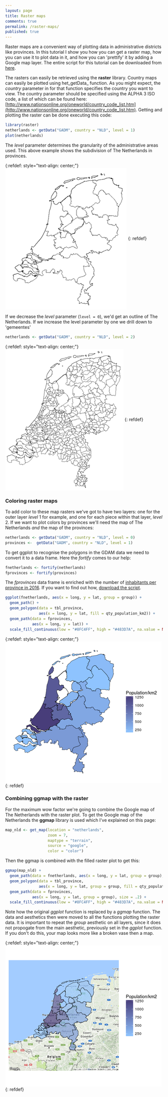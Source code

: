 ```yaml
---
layout: page
title: Raster maps
comments: true
permalink: /raster-maps/
published: true
---
```


Raster maps are a convenient way of plotting data in administrative districts like provinces. In this tutorial I show you how you can get a raster map, how you can use it to plot data in it, and how you can 'prettify' it by adding a Google map layer. The entire script for this tutorial can be downloaded from [here](https://raw.githubusercontent.com/mark-me/mark-me.github.io/master/_pages/snippets-and-tips/graphs/raster-maps.R). 

The rasters can easily be retrieved using the **raster** library. Country maps can easily be plotted using het_getData_ function. As you might expect, the _country_ parameter in for that function specifies the country you want to view. The country parameter should be specified using the ALPHA 3 ISO code, a list of which can be found here: [http://www.nationsonline.org/oneworld/country_code_list.htm](http://www.nationsonline.org/oneworld/country_code_list.htm). Getting and plotting the raster can be done executing this code:
```r
library(raster)
netherlands <- getData("GADM", country = "NLD", level = 1) 
plot(netherlands)
```
The _level_ parameter determines the granularity of the administrative areas used. This above example shows the subdivision of The Netherlands in provinces. 

{:refdef: style="text-align: center;"}
<img src="/_pages/snippets-and-tips/graphs/map-raster-1.png" alt="" align="center"/>
{: refdef}

If we decrease the _level_ parameter (```level = 0```), we'd get an outline of The Netherlands. If we increase the level parameter by one we drill down to 'gemeentes'
```r
netherlands <- getData("GADM", country = "NLD", level = 2)
```

{:refdef: style="text-align: center;"}
<img src="/_pages/snippets-and-tips/graphs/map-raster-2.png" alt="" align="center"/>
{: refdef}

### Coloring raster maps

To add color to these map rasters we've got to have two layers: one for the outer layer _level_ 1 for example, and one for each piece within that layer, _level_ 2. If we want to plot colors by provinces we'll need the map of The Netherlands _and_ the map of the provinces:
```r
netherlands <- getData("GADM", country = "NLD", level = 0)
provinces <-  getData("GADM", country = "NLD", level = 1)
```
To get ggplot to recognise the polygons in the GDAM data we need to convert it to a data frame. Here the _fortify_ comes to our help:
```r
fnetherlands <- fortify(netherlands)
fprovinces <- fortify(provinces)
```
The _fprovinces_ data frame is enriched with the number of [inhabitants per province in 2016](http://www.metatopos.eu/provincies.html). If you want to find out how, [download the script](https://raw.githubusercontent.com/mark-me/mark-me.github.io/master/_pages/snippets-and-tips/graphs/raster-maps.R).
```r
ggplot(fnetherlands, aes(x = long, y = lat, group = group)) + 
  geom_path() +
  geom_polygon(data = tbl_province, 
               aes(x = long, y = lat, fill = qty_population_km2)) +
  geom_path(data = fprovinces, 
            aes(x = long, y = lat)) + 
  scale_fill_continuous(low = "#8FC4FF", high = "#483D7A", na.value = NA)
```
{:refdef: style="text-align: center;"}
<img src="/_pages/snippets-and-tips/graphs/map-raster-filled.png" alt="Filled raster map" align="center"/>
{: refdef}

### Combining ggmap with the raster

For the maximum wow factor we're going to combine the Google map of The Netherlands with the raster plot. To get the Google map of the Netherlands the **ggmap** library is used which I've explained on this page:
```r
map_nld <- get_map(location = "netherlands", 
                   zoom = 7, 
                   maptype = "terrain", 
                   source = "google", 
                   color = "color")
```                   
Then the ggmap is combined with the filled raster plot to get this:
```r
ggmap(map_nld) + 
  geom_path(data = fnetherlands, aes(x = long, y = lat, group = group), alpha = 0) +
  geom_polygon(data = tbl_province, 
               aes(x = long, y = lat, group = group, fill = qty_population_km2), alpha = 0.7) +
  geom_path(data = fprovinces, 
            aes(x = long, y = lat, group = group), size = .2) + 
  scale_fill_continuous(low = "#8FC4FF", high = "#483D7A", na.value = NA)
```
Note how the original _ggplot_ function is replaced by a _ggmap_ function. The data and aesthetics then were moved to all the functions plotting the raster data. It is important to repeat the _group_ aesthetic on all layers, since it does not propogate from the main aesthetic, previously set in the _ggplot_ function. If you don't do this, your map looks more like a broken vase then a map.

{:refdef: style="text-align: center;"}
<img src="/_pages/snippets-and-tips/graphs/map-raster-ggmap.png" alt="Filled raster map combined with Google map" align="center"/>
{: refdef}
